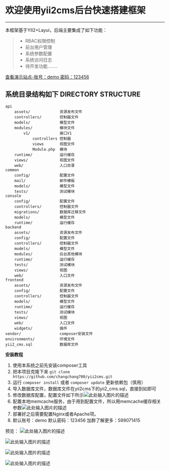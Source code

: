 # 欢迎使用yii2cms后台快速搭建框架

------

本框架基于YII2+Layui，后端主要集成了如下功能：
> * RBAC权限控制
> * 前台用户管理
> * 系统参数配置
> * 系统访问日志
> * 待开发功能........

[查看演示站点-账号：demo 密码：123456][1]

系统目录结构如下
DIRECTORY STRUCTURE
-------------------

```
api
    assets/             资源发布文件
    controllers/        控制器文件
    models/             模型文件
    modules/            模块文件
        v1/             接口V1
            controllers 控制器
            views       视图文件
            Module.php  模块
    runtime/            运行缓存
    views/              视图文件
    web/                入口目录
common
    config/             配置文件
    mail/               邮件模板
    models/             模型文件
    tests/              测试模块
console
    config/             配置文件
    controllers/        控制器文件
    migrations/         数据库迁移文件
    models/             模型文件
    runtime/            运行缓存
backend
    assets/             资源发布文件
    config/             配置文件
    controllers/        控制器文件
    models/             模型文件
    modules/            后台其他模块
    runtime/            运行缓存
    tests/              测试模块
    views/              视图
    web/                入口文件
frontend
    assets/             资源发布文件
    config/             配置文件
    controllers/        控制器文件
    models/             模型文件
    runtime/            运行缓存
    tests/              测试模块
    views/              视图
    web/                入口文件
    widgets/            插件
vendor/                 composer安装文件
environments/           环境文件
yii2_cms.sql            数据库文件
```

**安装教程**

 1. 使用本系统之前先安装composer工具
 2. 把本项目克隆下来 `git clone https://github.com/changchang700/yii2cms.git`
 3. 运行 `composer install` 或者 `composer update` 更新依赖包（慎用）
 4. 导入数据库文件，数据库文件在yii2cms下的yii2_cms.sql，直接到如即可
 5. 修改数据库配置，配置文件如下所示![此处输入图片的描述][2]
 6. 配置本地memcache服务，由于用到配置文件，所以用memcache缓存相关参数![此处输入图片的描述][3]
 7. 部署好之后需要配置Nginx或者Apache项。
 8. 默认账号：demo 默认密码：123456  加群了解更多：599071415

预览：
![此处输入图片的描述][4]


![此处输入图片的描述][5]


![此处输入图片的描述][6]


![此处输入图片的描述][7]


  [1]: http://154.8.140.81/
  [2]: https://resources.alilinet.com/20180824/201808240951316663.png
  [3]: https://resources.alilinet.com/20180824/201808240953476842.png
  [4]: https://resources.alilinet.com/20180824/201808240958273230.png
  [5]: https://resources.alilinet.com/20180824/201808240958395263.png
  [6]: https://resources.alilinet.com/20180824/201808240958346071.png
  [7]: https://resources.alilinet.com/20180824/201808240958442149.png